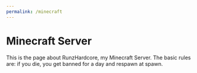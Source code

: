 ```yaml
---
permalink: /minecraft
---
```

# Minecraft Server
This is the page about RunzHardcore, my Minecraft Server.
The basic rules are: if you die, you get banned for a day and respawn at spawn.

